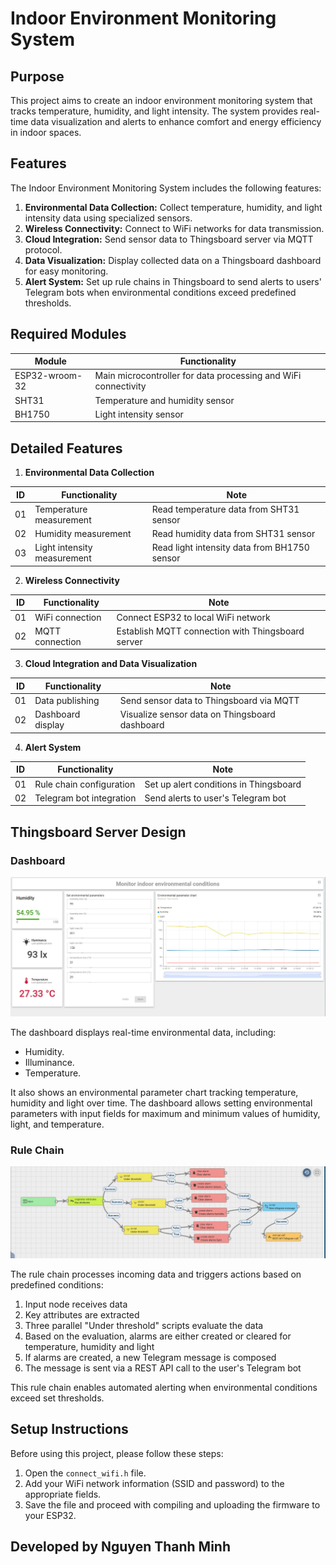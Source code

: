 # Indoor Environment Monitoring System

## Purpose

This project aims to create an indoor environment monitoring system that tracks temperature, humidity, and light intensity. The system provides real-time data visualization and alerts to enhance comfort and energy efficiency in indoor spaces.

## Features

The Indoor Environment Monitoring System includes the following features:

1. **Environmental Data Collection:** Collect temperature, humidity, and light intensity data using specialized sensors.
2. **Wireless Connectivity:** Connect to WiFi networks for data transmission.
3. **Cloud Integration:** Send sensor data to Thingsboard server via MQTT protocol.
4. **Data Visualization:** Display collected data on a Thingsboard dashboard for easy monitoring.
5. **Alert System:** Set up rule chains in Thingsboard to send alerts to users' Telegram bots when environmental conditions exceed predefined thresholds.

## Required Modules

| Module         | Functionality                                                  |
|----------------|----------------------------------------------------------------|
| ESP32-wroom-32 | Main microcontroller for data processing and WiFi connectivity |
| SHT31          | Temperature and humidity sensor                                |
| BH1750         | Light intensity sensor                                         |

## Detailed Features

1. **Environmental Data Collection**
   
| ID | Functionality              | Note                                          |
|----|----------------------------|-----------------------------------------------|
| 01 | Temperature measurement    | Read temperature data from SHT31 sensor       |
| 02 | Humidity measurement       | Read humidity data from SHT31 sensor          |
| 03 | Light intensity measurement| Read light intensity data from BH1750 sensor  |

2. **Wireless Connectivity**
   
| ID | Functionality              | Note                                          |
|----|----------------------------|-----------------------------------------------|
| 01 | WiFi connection            | Connect ESP32 to local WiFi network           |
| 02 | MQTT connection            | Establish MQTT connection with Thingsboard server |

3. **Cloud Integration and Data Visualization**

| ID | Functionality              | Note                                          |
|----|----------------------------|-----------------------------------------------|
| 01 | Data publishing            | Send sensor data to Thingsboard via MQTT      |
| 02 | Dashboard display          | Visualize sensor data on Thingsboard dashboard|

4. **Alert System**
   
| ID | Functionality              | Note                                          |
|----|----------------------------|-----------------------------------------------|
| 01 | Rule chain configuration   | Set up alert conditions in Thingsboard        |
| 02 | Telegram bot integration   | Send alerts to user's Telegram bot            |

## Thingsboard Server Design

### Dashboard

![Dashboard](./dashboard.JPG)

The dashboard displays real-time environmental data, including:

- Humidity.
- Illuminance.
- Temperature.

It also shows an environmental parameter chart tracking temperature, humidity and light over time. The dashboard allows setting environmental parameters with input fields for maximum and minimum values of humidity, light, and temperature.

### Rule Chain

![Rule Chain](./rule_chain.JPG)

The rule chain processes incoming data and triggers actions based on predefined conditions:

1. Input node receives data
2. Key attributes are extracted
3. Three parallel "Under threshold" scripts evaluate the data
4. Based on the evaluation, alarms are either created or cleared for temperature, humidity and light
5. If alarms are created, a new Telegram message is composed
6. The message is sent via a REST API call to the user's Telegram bot

This rule chain enables automated alerting when environmental conditions exceed set thresholds.

## Setup Instructions

Before using this project, please follow these steps:

1. Open the `connect_wifi.h` file.
2. Add your WiFi network information (SSID and password) to the appropriate fields.
3. Save the file and proceed with compiling and uploading the firmware to your ESP32.

## Developed by Nguyen Thanh Minh